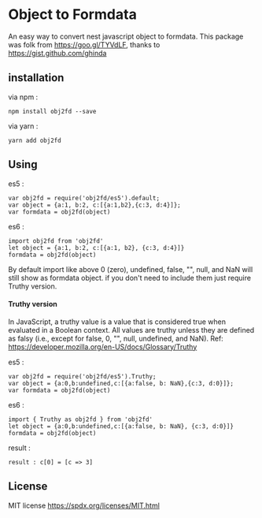 Object to Formdata
==========================
An easy way to convert nest javascript object to formdata. This package was folk from https://goo.gl/TYVdLF, thanks to https://gist.github.com/ghinda
## installation ##
via npm : 

    npm install obj2fd --save
via yarn :

    yarn add obj2fd 


## Using ##
es5 :

    var obj2fd = require('obj2fd/es5').default;
    var object = {a:1, b:2, c:[{a:1,b2},{c:3, d:4}]};
	var formdata = obj2fd(object)
	
es6 : 

    import obj2fd from 'obj2fd'
    let object = {a:1, b:2, c:[{a:1, b2}, {c:3, d:4}]}
    formdata = obj2fd(object)


By default import like above  0 (zero), undefined, false, "", null, and NaN will still show as formdata object. if you don't need to include them just require Truthy  version.

#### Truthy version ####
In JavaScript, a truthy value is a value that is considered  true when evaluated in a Boolean context. All values are truthy unless they are defined as falsy (i.e., except for false, 0, "", null, undefined, and NaN). Ref: https://developer.mozilla.org/en-US/docs/Glossary/Truthy

es5 : 

    var obj2fd = require('obj2fd/es5').Truthy;
    var object = {a:0,b:undefined,c:[{a:false, b: NaN},{c:3, d:0}]};
	var formdata = obj2fd(object)
	
es6 : 

    import { Truthy as obj2fd } from 'obj2fd'
    let object = {a:0,b:undefined,c:[{a:false, b: NaN}, {c:3, d:0}]}
    formdata = obj2fd(object)
result : 

    result : c[0] = [c => 3]

## License ##
MIT license
https://spdx.org/licenses/MIT.html